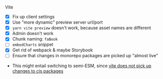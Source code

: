 Vite

-   [x] Fix up client settings
-   [x] Use "more dynamic" preview server url/port
-   [x] `yarn vite preview` doesn't work, because asset names are different
-   [x] Admin doesn't work
-   [x] Chunk naming: `faBook`
-   [ ] `embedCharts` snippet
-   [x] Get rid of webpack & maybe Storybook
-   [ ] Ensure that changes in monorepo packages are picked up "almost live"
-   This might entail switching to semi-ESM, since [vite does not pick up changes to cjs packages](https://vitejs.dev/guide/dep-pre-bundling.html#monorepos-and-linked-dependencies)
